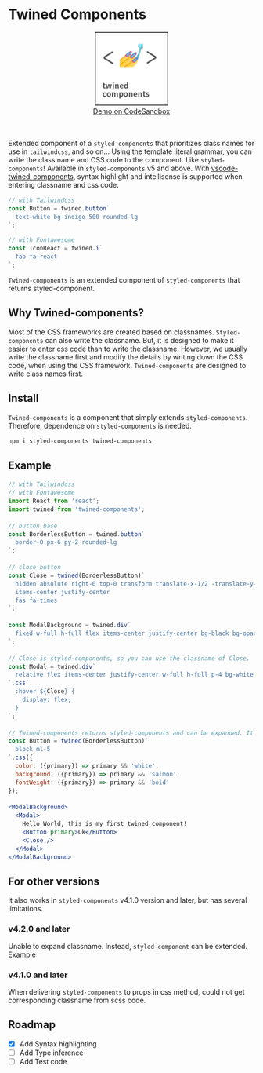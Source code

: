 # Twined Components
<div align="center">
  <img alt="twined-components" src="https://raw.githubusercontent.com/lowfront/vscode-twined-components/master/logo.png" height="150px" />
  <div><a href="https://codesandbox.io/s/friendly-chaplygin-zyqhl?file=/src/App.js">Demo on CodeSandbox</a></div><br/><br/>
</div>

Extended component of a `styled-components` that prioritizes class names for use in `tailwindcss`, and so on...
Using the template literal grammar, you can write the class name and CSS code to the component. Like `styled-components`!
Available in `styled-components` v5 and above.
With [vscode-twined-components](https://marketplace.visualstudio.com/items?itemName=lowfront.vscode-twined-components), syntax highlight and intellisense is supported when entering classname and css code.

```js
// with Tailwindcss
const Button = twined.button`
  text-white bg-indigo-500 rounded-lg
`;
```

```js
// with Fontawesome
const IconReact = twined.i`
  fab fa-react
`;
```

`Twined-components` is an extended component of `styled-components` that returns styled-component.

## Why Twined-components?
Most of the CSS frameworks are created based on classnames. `Styled-components` can also write the classname. But, it is designed to make it easier to enter css code than to write the classname. However, we usually write the classname first and modify the details by writing down the CSS code, when using the CSS framework. `Twined-components` are designed to write class names first.

## Install
`Twined-components` is a component that simply extends `styled-components`. Therefore, dependence on `styled-components` is needed. 

```bash
npm i styled-components twined-components
```

## Example

```jsx
// with Tailwindcss
// with Fontawesome
import React from 'react';
import twined from 'twined-components';

// button base
const BorderlessButton = twined.button`
  border-0 px-6 py-2 rounded-lg
`;

// close button 
const Close = twined(BorderlessButton)`
  hidden absolute right-0 top-0 transform translate-x-1/2 -translate-y-1/2 w-10 h-10 bg-black text-white rounded-full
  items-center justify-center
  fas fa-times
`;

const ModalBackground = twined.div`
  fixed w-full h-full flex items-center justify-center bg-black bg-opacity-25 box-border p-10
`;

// Close is styled-components, so you can use the classname of Close.
const Modal = twined.div`
  relative flex items-center justify-center w-full h-full p-4 bg-white shadow text-2xl rounded-lg
`.css`
  :hover ${Close} {
    display: flex;
  }
`;

// Twined-components returns styled-components and can be expanded. It also optionally supports writing CSS as a JavaScript object instead of CSS code.
const Button = twined(BorderlessButton)`
  block ml-5
`.css({
  color: ({primary}) => primary && 'white',
  background: ({primary}) => primary && 'salmon',
  fontWeight: ({primary}) => primary && 'bold'
});

<ModalBackground>
  <Modal>
    Hello World, this is my first twined component!
    <Button primary>Ok</Button>
    <Close />
  </Modal>
</ModalBackground>
```

## For other versions 
It also works in `styled-components` v4.1.0 version and later, but has several limitations.

### v4.2.0 and later
Unable to expand classname. Instead, `styled-component` can be extended. [Example](https://codesandbox.io/s/twined-components-demo-for-v420-or-later-cnn9m)

### v4.1.0 and later
When delivering `styled-components` to props in css method, could not get corresponding classname from scss code.

## Roadmap
- [x] Add Syntax highlighting
- [ ] Add Type inference
- [ ] Add Test code
